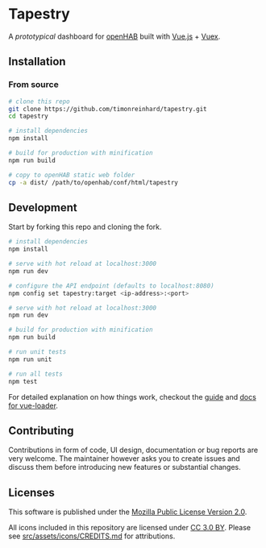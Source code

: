# Tapestry

A _prototypical_ dashboard for [openHAB](http://www.openhab.org) built with [Vue.js](https://vuejs.org) + [Vuex](https://vuex.vuejs.org/).

## Installation

### From source

```bash
# clone this repo
git clone https://github.com/timonreinhard/tapestry.git
cd tapestry

# install dependencies
npm install

# build for production with minification
npm run build

# copy to openHAB static web folder
cp -a dist/ /path/to/openhab/conf/html/tapestry
```

## Development

Start by forking this repo and cloning the fork.

``` bash
# install dependencies
npm install

# serve with hot reload at localhost:3000
npm run dev

# configure the API endpoint (defaults to localhost:8080)
npm config set tapestry:target <ip-address>:<port>

# serve with hot reload at localhost:3000
npm run dev

# build for production with minification
npm run build

# run unit tests
npm run unit

# run all tests
npm test
```

For detailed explanation on how things work, checkout the [guide](http://vuejs-templates.github.io/webpack/) and [docs for vue-loader](http://vuejs.github.io/vue-loader).

## Contributing

Contributions in form of code, UI design, documentation or bug reports are very welcome. The maintainer however asks you to create issues and discuss them before introducing new features or substantial changes.


## Licenses

This software is published under the [Mozilla Public License Version 2.0](LICENSE).

All icons included in this repository are licensed under [CC 3.0 BY](https://creativecommons.org/licenses/by/3.0/).
Please see [src/assets/icons/CREDITS.md](src/assets/icons/CREDITS.md) for attributions.
